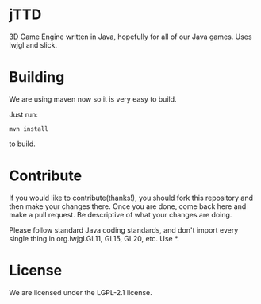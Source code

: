 jTTD
====

3D Game Engine written in Java, hopefully for all of our Java games.
Uses lwjgl and slick.

Building
====
We are using maven now so it is very easy to build.

Just run:

    mvn install
to build.

Contribute
====

If you would like to contribute(thanks!), you should fork this repository and then make your changes there. Once you are done, come back here and make a pull request. Be descriptive of what your changes are doing.

Please follow standard Java coding standards, and don't import every single thing in org.lwjgl.GL11, GL15, GL20, etc. Use *.

License
====

We are licensed under the LGPL-2.1 license.

